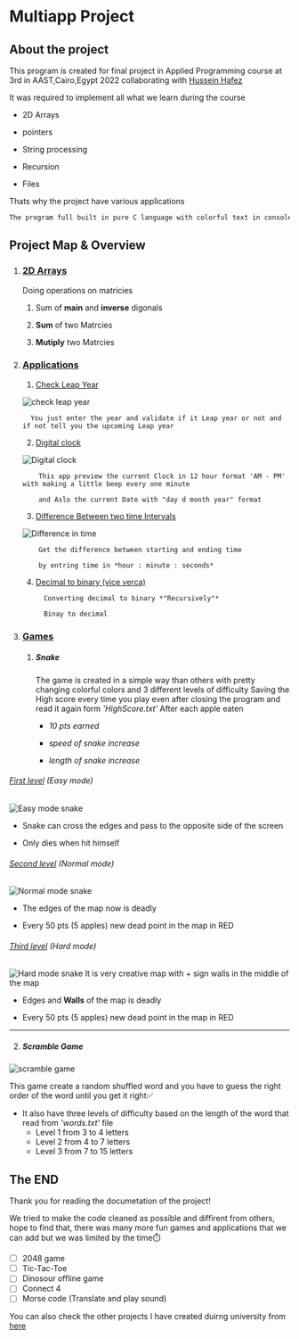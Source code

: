 # Multiapp Project

## About the project

This program is created for final project in Applied Programming course at 3rd in AAST,Cairo,Egypt 2022 collaborating with [Hussein Hafez](https://github.com/husseinhafez1)

It was required to implement all what we learn during the course

- 2D Arrays

- pointers

- String processing

- Recursion

- Files

Thats why the project have various applications

```bash
The program full built in pure C language with colorful text in console
```

## Project Map & Overview

1. ### <u>2D Arrays</u>
   
   Doing operations on matricies
   
   1. Sum of **main** and **inverse** digonals
   
   2. **Sum** of two Matrcies
   
   3. **Mutiply** two Matrcies

2. ### <u>Applications</u>
   
   1. <u>Check Leap Year</u>
      
   ![check leap year](https://github.com/AntonAshraf/Private-Codes/blob/main/Uploads/check%20leap%20year.png)
      
         You just enter the year and validate if it Leap year or not and if not tell you the upcoming Leap year
   
   2. <u>Digital clock</u>
      
   ![Digital clock](https://github.com/AntonAshraf/Private-Codes/blob/main/Uploads/Digital%20clock.png)
      
           This app preview the current Clock in 12 hour format 'AM - PM' with making a little beep every one minute
      
           and Aslo the current Date with "day d month year" format
   
   3. <u>Difference Between two time Intervals</u>
      
   ![Difference in time](https://github.com/AntonAshraf/Private-Codes/blob/main/Uploads/diffirence%20in%20time.png)
      
           Get the difference between starting and ending time
      
           by entring time in *hour : minute : seconds*
   
   4. <u>Decimal to binary (vice verca)</u>
      
            Converting decimal to binary *"Recursively"*
      
            Binay to decimal

3. ### <u>Games</u>
   
   1. ##### Snake
      
      The game is created in a simple way than others with pretty changing colorful colors and 3 different levels of difficulty 
      Saving the High score every time you play even after closing the program and read it again form _'HighScore.txt'_
      After each apple eaten
      
      - *10 pts earned*
      
      - *speed of snake increase*
      
      - *length of snake increase*

###### <u>First level</u> (Easy mode)

![Easy mode snake](https://github.com/AntonAshraf/Private-Codes/blob/main/Uploads/Easy%20snake.gif)

- Snake can cross the edges and pass to the opposite side of the screen

- Only dies when hit himself

###### <u>Second level</u> (Normal mode)
![Normal mode snake](https://github.com/AntonAshraf/Private-Codes/blob/main/Uploads/Normal%20mode.gif)
- The edges of the map now is deadly

- Every 50 pts (5 apples) new dead point in the map in RED

###### <u>Third level</u> (Hard mode)
![Hard mode snake](https://github.com/AntonAshraf/Private-Codes/blob/main/Uploads/Hard%20mode.gif)
It is very creative map with + sign walls in the middle of the map

- Edges and **Walls** of the map is deadly

- Every 50 pts (5 apples) new dead point in the map in RED

-----------------

   2. ##### Scramble Game
![scramble game](https://github.com/AntonAshraf/Private-Codes/blob/main/Uploads/Scramble%20game.gif)

This game create a random shuffled word and you have to guess the right order of the word until you get it right✅
- It also have three levels of difficulty based on the length of the word that read from _'words.txt'_ file
   - Level 1 from 3 to 4 letters
   - Level 2 from 4 to 7 letters
   - Level 3 from 7 to 15 letters

## The END

Thank you for reading the documetation of the project!

We tried to make the code cleaned as possible and diffirent from others, hope to find that, there was many more fun games and applications that we can add but we was limited by the time⏱️
   - [ ] 2048 game
   - [ ] Tic-Tac-Toe
   - [ ] Dinosour offline game
   - [ ] Connect 4
   - [ ] Morse code (Translate and play sound)
   
You can also check the other projects I have created duirng university from [here](https://github.com/AntonAshraf/University-Projects)
